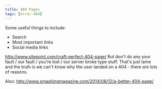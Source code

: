 ```yaml
---
title: 404 Pages
tags: [error-404]
---
```


Some useful things to include:

* Search
* Most important links
* Social media links
    
http://www.sitepoint.com/craft-perfect-404-page/
But don't do any your fault / our fault / you're lost / our server broke type stuff.
That's just lame and the truth is we can't know why the user landed on a 404 - there are lots of reasons.

Also:
http://www.smashingmagazine.com/2014/08/12/a-better-404-page/
